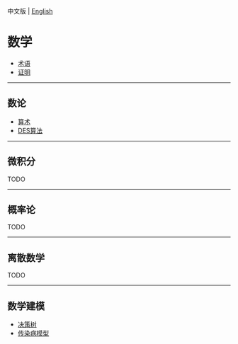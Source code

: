 中文版 | [English](README.md)

# 数学

- [术语](terminology_zh.md)
- [证明](proof_zh.md)



---



## 数论

- [算术](NUMBER_THEORY/arithmetic_zh.md)
- [DES算法](NUMBER_THEORY/des_zh.md)

---



## 微积分 

TODO

---



## 概率论

TODO

---



## 离散数学

TODO

---



## 数学建模

- [决策树](MODEL/decision_table_zh.md)
- [传染病模型](MODEL/infectious_disease_zh.md)

